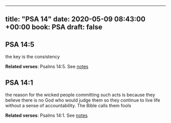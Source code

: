 
---
title: "PSA 14"
date: 2020-05-09 08:43:00 +00:00
book: PSA
draft: false
---

## PSA 14:5

the key is the consistency

**Related verses**: Psalms 14:5. See [notes](https://my.bible.com/notes/3425553344667312871)


## PSA 14:1

the reason for the wicked people committing such acts is because they believe there is no God who would judge them so they continue to live life without a sense of accountability. The Bible calls them fools

**Related verses**: Psalms 14:1. See [notes](https://my.bible.com/notes/3425550926793663175)

